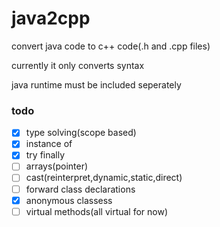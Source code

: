 # java2cpp

convert java code to c++ code(.h and .cpp files)

currently it only converts syntax

java runtime must be included seperately

### todo

- [x] type solving(scope based)
- [x] instance of
- [x] try finally
- [ ] arrays(pointer)
- [ ] cast(reinterpret,dynamic,static,direct) 
- [ ] forward class declarations
- [x] anonymous classess
- [ ] virtual methods(all virtual for now)